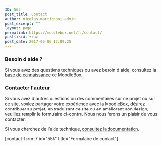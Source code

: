 ```yaml
---
ID: 563
post_title: Contact
author: nicolas.martignoni.admin
post_excerpt: ""
layout: page
permalink: https://moodlebox.net/fr/contact/
published: true
post_date: 2017-05-06 12:09:25
---
```

<h3>Besoin d'aide ?</h3>
Si vous avez des questions techniques ou avez besoin d'aide, consultez la <a href="https://moodlebox.net/fr/help/">base de connaissance</a> de MoodleBox.
<h3>Contacter l'auteur</h3>
Si vous avez d'autres questions ou des commentaires sur ce projet ou sur ce site, voulez partager votre expérience avec la MoodleBox, désirez contribuer au projet, en traduisant ce site ou en améliorant son design, veuillez remplir le formulaire ci-contre. Nous nous ferons un plaisir de vous contacter.

Si vous cherchez de l'aide technique, <a href="https://moodlebox.net/fr/help/">consultez la documentation</a>.

[contact-form-7 id="555" title="Formulaire de contact"]
